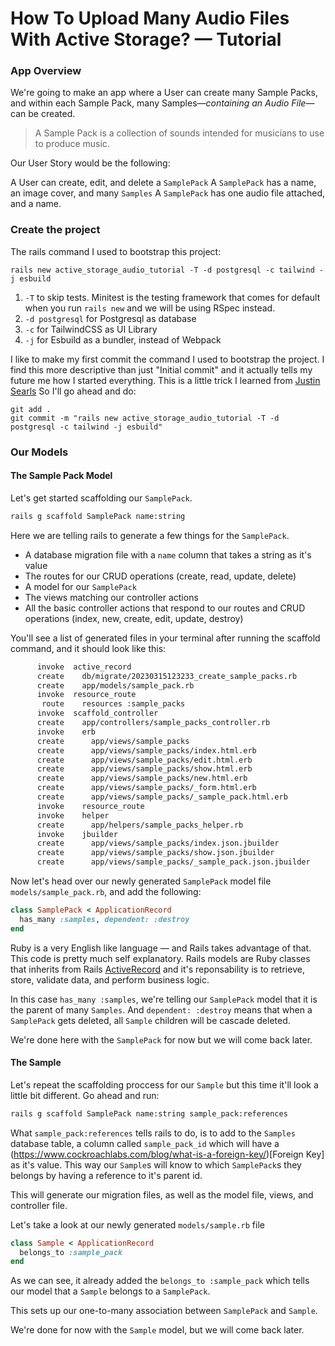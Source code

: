 # How To Upload Many Audio Files With Active Storage? — Tutorial

### App Overview

We're going to make an app where a User can create many Sample Packs, and within each Sample Pack, many Samples—_containing an Audio File_—can be created.

> A Sample Pack is a collection of sounds intended for musicians to use to produce music.

Our User Story would be the following:

A User can create, edit, and delete a `SamplePack`
A `SamplePack` has a name, an image cover, and many `Samples`
A `SamplePack` has one audio file attached, and a name.
### Create the project

The rails command I used to bootstrap this project:

`rails new active_storage_audio_tutorial -T -d postgresql -c tailwind -j esbuild`

1. `-T` to skip tests. Minitest is the testing framework that comes for default when you run `rails new` and we will be using RSpec instead.
2. `-d postgresql` for Postgresql as database
3. `-c` for TailwindCSS as UI Library
4. `-j` for Esbuild as a bundler, instead of Webpack

I like to make my first commit the command I used to bootstrap the project. I find this more descriptive than just "Initial commit" and it actually tells my future me how I started everything. This is a little trick I learned from [Justin Searls](https://twitter.com/searls) So I'll go ahead and do:

```git
git add .
git commit -m "rails new active_storage_audio_tutorial -T -d postgresql -c tailwind -j esbuild"
```

### Our Models

#### The Sample Pack Model

Let's get started scaffolding our `SamplePack`.

```bash
rails g scaffold SamplePack name:string
```

Here we are telling rails to generate a few things for the `SamplePack`.

- A database migration file with a `name` column that takes a string as it's value
- The routes for our CRUD operations (create, read, update, delete)
- A model for our `SamplePack`
- The views matching our controller actions
- All the basic controller actions that respond to our routes and CRUD operations (index, new, create, edit, update, destroy)

You'll see a list of generated files in your terminal after running the scaffold command, and it should look like this:

```bash
      invoke  active_record
      create    db/migrate/20230315123233_create_sample_packs.rb
      create    app/models/sample_pack.rb
      invoke  resource_route
       route    resources :sample_packs
      invoke  scaffold_controller
      create    app/controllers/sample_packs_controller.rb
      invoke    erb
      create      app/views/sample_packs
      create      app/views/sample_packs/index.html.erb
      create      app/views/sample_packs/edit.html.erb
      create      app/views/sample_packs/show.html.erb
      create      app/views/sample_packs/new.html.erb
      create      app/views/sample_packs/_form.html.erb
      create      app/views/sample_packs/_sample_pack.html.erb
      invoke    resource_route
      invoke    helper
      create      app/helpers/sample_packs_helper.rb
      invoke    jbuilder
      create      app/views/sample_packs/index.json.jbuilder
      create      app/views/sample_packs/show.json.jbuilder
      create      app/views/sample_packs/_sample_pack.json.jbuilder
```

Now let's head over our newly generated `SamplePack` model file `models/sample_pack.rb`, and add the following:

```ruby
class SamplePack < ApplicationRecord
  has_many :samples, dependent: :destroy
end
```

Ruby is a very English like language — and Rails takes advantage of that. This code is pretty much self explanatory.
Rails models are Ruby classes that inherits from Rails [ActiveRecord](https://guides.rubyonrails.org/association_basics.html) and it's reponsability is to retrieve, store, validate data, and perform business logic.

In this case `has_many :samples`, we're telling our `SamplePack` model that it is the parent of many `Samples`. And `dependent: :destroy` means that when a `SamplePack` gets deleted, all `Sample` children will be cascade deleted.

We're done here with the `SamplePack` for now but we will come back later.
#### The Sample

Let's repeat the scaffolding proccess for our `Sample` but this time it'll look a little bit different. Go ahead and run:

```bash
rails g scaffold SamplePack name:string sample_pack:references
```

What `sample_pack:references` tells rails to do, is to add to the `Samples` database table, a column called `sample_pack_id` which will have a (https://www.cockroachlabs.com/blog/what-is-a-foreign-key/)[Foreign Key] as it's value.
This way our `Sample`s will know to which `SamplePack`s they belongs by having a reference to it's parent id.

This will generate our migration files, as well as the model file, views, and controller file.

Let's take a look at our newly generated `models/sample.rb` file

```ruby
class Sample < ApplicationRecord
  belongs_to :sample_pack
end
```

As we can see, it already added the `belongs_to :sample_pack` which tells our model that a `Sample` belongs to a `SamplePack`.

This sets up our one-to-many association between `SamplePack` and `Sample`.

We're done for now with the `Sample` model, but we will come back later.
